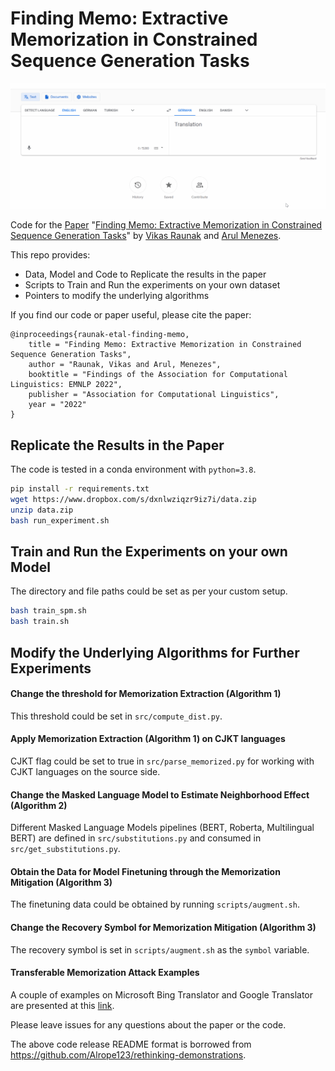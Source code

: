 # Finding Memo: Extractive Memorization in Constrained Sequence Generation Tasks

![Teaser Image for the Paper][teaser]

Code for the [Paper][paper] "[Finding Memo: Extractive Memorization in Constrained Sequence Generation Tasks][website]" by [Vikas Raunak][Vikas] and [Arul Menezes][Arul].

This repo provides:

- Data, Model and Code to Replicate the results in the paper
- Scripts to Train and Run the experiments on your own dataset
- Pointers to modify the underlying algorithms

If you find our code or paper useful, please cite the paper:
```
@inproceedings{raunak-etal-finding-memo,
    title = "Finding Memo: Extractive Memorization in Constrained Sequence Generation Tasks",
    author = "Raunak, Vikas and Arul, Menezes",
    booktitle = "Findings of the Association for Computational Linguistics: EMNLP 2022",
    publisher = "Association for Computational Linguistics",
    year = "2022"
}
```

## Replicate the Results in the Paper

The code is tested in a conda environment with `python=3.8`.

```bash
pip install -r requirements.txt
wget https://www.dropbox.com/s/dxnlwziqzr9iz7i/data.zip
unzip data.zip
bash run_experiment.sh
```

## Train and Run the Experiments on your own Model

The directory and file paths could be set as per your custom setup.

```bash
bash train_spm.sh
bash train.sh
```

## Modify the Underlying Algorithms for Further Experiments

#### Change the threshold for Memorization Extraction (Algorithm 1)

This threshold could be set in `src/compute_dist.py`.

#### Apply Memorization Extraction (Algorithm 1) on CJKT languages

CJKT flag could be set to true in `src/parse_memorized.py` for working with CJKT languages on the source side.

#### Change the Masked Language Model to Estimate Neighborhood Effect (Algorithm 2)

Different Masked Language Models pipelines (BERT, Roberta, Multilingual BERT) are defined in `src/substitutions.py` and consumed in `src/get_substitutions.py`.

#### Obtain the Data for Model Finetuning through the Memorization Mitigation (Algorithm 3)

The finetuning data could be obtained by running `scripts/augment.sh`.

#### Change the Recovery Symbol for Memorization Mitigation (Algorithm 3)

The recovery symbol is set in `scripts/augment.sh` as the `symbol` variable.

#### Transferable Memorization Attack Examples

A couple of examples on Microsoft Bing Translator and Google Translator are presented at this [link][website].

Please leave issues for any questions about the paper or the code.

[paper]: https://www.dropbox.com/s/56qmro92j8ijwhg/finding_memo.pdf
[teaser]: img/google_1.gif
[website]: https://vyraun.github.io/Finding-Memo/
[Vikas]: http://vyraun.github.io/
[Arul]: https://www.microsoft.com/en-us/research/people/arulm/

The above code release README format is borrowed from https://github.com/Alrope123/rethinking-demonstrations.
